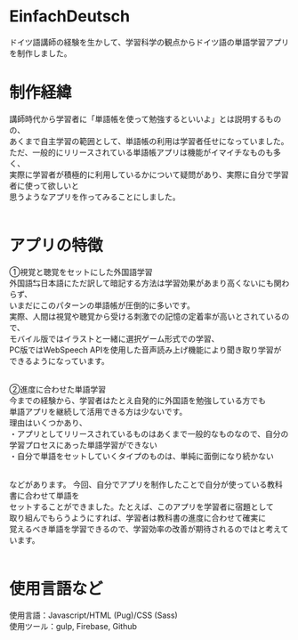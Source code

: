 # EinfachDeutsch
ドイツ語講師の経験を生かして、学習科学の観点からドイツ語の単語学習アプリを制作しました。

# 制作経緯
講師時代から学習者に「単語帳を使って勉強するといいよ」とは説明するものの、<br>
あくまで自主学習の範囲として、単語帳の利用は学習者任せになっていました。<br>
ただ、一般的にリリースされている単語帳アプリは機能がイマイチなものも多く、<br>
実際に学習者が積極的に利用しているかについて疑問があり、実際に自分で学習者に使って欲しいと<br>
思うようなアプリを作ってみることにしました。<br><br>

# アプリの特徴
①視覚と聴覚をセットにした外国語学習<br>
外国語⇆日本語にただ訳して暗記する方法は学習効果があまり高くないにも関わらず、<br>
いまだにこのパターンの単語帳が圧倒的に多いです。<br>
実際、人間は視覚や聴覚から受ける刺激での記憶の定着率が高いとされているので、<br>
モバイル版ではイラストと一緒に選択ゲーム形式での学習、<br>
PC版ではWebSpeech APIを使用した音声読み上げ機能により聞き取り学習が<br>
できるようになっています。<br><br>

②進度に合わせた単語学習<br>
今までの経験から、学習者はたとえ自発的に外国語を勉強している方でも<br>
単語アプリを継続して活用できる方は少ないです。<br>
理由はいくつかあり、<br>
・アプリとしてリリースされているものはあくまで一般的なものなので、自分の学習プロセスにあった単語学習ができない<br>
・自分で単語をセットしていくタイプのものは、単純に面倒になり続かない<br><br>

などがあります。
今回、自分でアプリを制作したことで自分が使っている教科書に合わせて単語を<br>
セットすることができました。たとえば、このアプリを学習者に宿題として<br>
取り組んでもらうようにすれば、学習者は教科書の進度に合わせて確実に<br>
覚えるべき単語を学習できるので、学習効率の改善が期待されるのではと考えています。<br><br>

# 使用言語など
使用言語：Javascript/HTML (Pug)/CSS (Sass)<br>
使用ツール：gulp, Firebase, Github<br>
